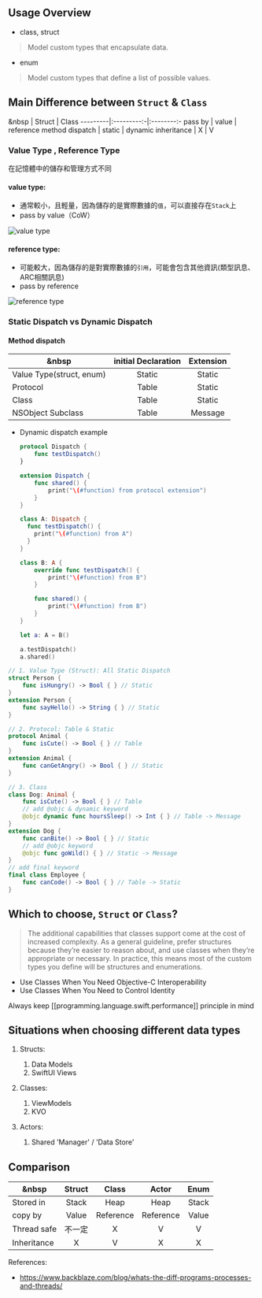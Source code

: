 
## Usage Overview

- class, struct

> Model custom types that encapsulate data.

- enum

> Model custom types that define a list of possible values.

## Main Difference between `Struct` & `Class`

&nbsp | Struct | Class
---------|:---------:-|:--------:-
 pass by | value | reference
 method dispatch | static | dynamic
 inheritance | X | V

### Value Type , Reference Type

在記憶體中的儲存和管理方式不同

#### value type:

- 通常較小，且輕量，因為儲存的是實際數據的`值`，可以直接存在`Stack`上
- pass by value（CoW）

![value type](/assets/images/programming.language.swift.Types.value-type.png)

#### reference type:

- 可能較大，因為儲存的是對實際數據的`引用`，可能會包含其他資訊(類型訊息、ARC相關訊息)
- pass by reference

![reference type](/assets/images/programming.language.swift.Types.reference-type.png)

### Static Dispatch vs Dynamic Dispatch

#### Method dispatch

&nbsp | initial Declaration | Extension
---------| :----------: |:---------:
 Value Type(struct, enum) | Static | Static
 Protocol | Table | Static
 Class | Table | Static
 NSObject Subclass | Table | Message

- Dynamic dispatch example

    ```swift
    protocol Dispatch {
        func testDispatch()
    }

    extension Dispatch {
        func shared() {
            print("\(#function) from protocol extension")
        }
    }

    class A: Dispatch {
      func testDispatch() {
        print("\(#function) from A")
      }
    }

    class B: A {
        override func testDispatch() {
            print("\(#function) from B")
        }

        func shared() {
            print("\(#function) from B")
        }
    }

    let a: A = B()

    a.testDispatch()
    a.shared()
    ```

```swift
// 1. Value Type (Struct): All Static Dispatch
struct Person {
    func isHungry() -> Bool { } // Static
}
extension Person {
    func sayHello() -> String { } // Static
}

// 2. Protocol: Table & Static
protocol Animal {
    func isCute() -> Bool { } // Table
}
extension Animal {
    func canGetAngry() -> Bool { } // Static
}

// 3. Class
class Dog: Animal {
    func isCute() -> Bool { } // Table
    // add @objc & dynamic keyword
    @objc dynamic func hoursSleep() -> Int { } // Table -> Message
}
extension Dog {
    func canBite() -> Bool { } // Static
    // add @objc keyword
    @objc func goWild() { } // Static -> Message
}
// add final keyword
final class Employee {
    func canCode() -> Bool { } // Table -> Static
}
```

## Which to choose, `Struct` or `Class`?

> The additional capabilities that classes support come at the cost of increased complexity. As a general guideline, prefer structures because they’re easier to reason about, and use classes when they’re appropriate or necessary. In practice, this means most of the custom types you define will be structures and enumerations.

- Use Classes When You Need Objective-C Interoperability
- Use Classes When You Need to Control Identity

Always keep [[programming.language.swift.performance]] principle in mind

## Situations when choosing different data types

1. Structs:
   1. Data Models
   2. SwiftUI Views

2. Classes:
   1. ViewModels
   2. KVO

3. Actors:
   1. Shared 'Manager' / 'Data Store'

## Comparison

&nbsp | Struct | Class | Actor | Enum
---------|:----------:|:---------:|:--------:|:------:|
 Stored in | Stack | Heap | Heap | Stack
 copy by | Value | Reference | Reference | Value
 Thread safe | 不一定 | X | V | V
 Inheritance | X | V | X | X

References:

- https://www.backblaze.com/blog/whats-the-diff-programs-processes-and-threads/
